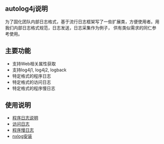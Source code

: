 ## autolog4j说明

为了固化团队内部日志格式，基于流行日志框架写了一些扩展类，方便使用者。用我们内部日志格式规范，日志发送，日志采集作为例子，
供有类似需求的同仁参考使用。

## 主要功能

* 支持Web相关属性获取
* 支持log4j1, log4j2, logback
* 特定格式的程序日志
* 特定格式的访问日志
* 特定格式的程序慢日志

## 使用说明

* [程序日志说明](https://github.com/AutohomeCorp/autolog4j/wiki/%E7%A8%8B%E5%BA%8F%E6%97%A5%E5%BF%97)
* [访问日志](https://github.com/AutohomeCorp/autolog4j/wiki/web%E8%AE%BF%E9%97%AE%E6%97%A5%E5%BF%97)
* [程序慢日志](https://github.com/AutohomeCorp/autolog4j/wiki/%E7%A8%8B%E5%BA%8F%E6%85%A2%E6%97%A5%E5%BF%97)
* [nxlog安装](https://github.com/AutohomeCorp/autolog4j/wiki/nxlog%E5%AE%89%E8%A3%85)
